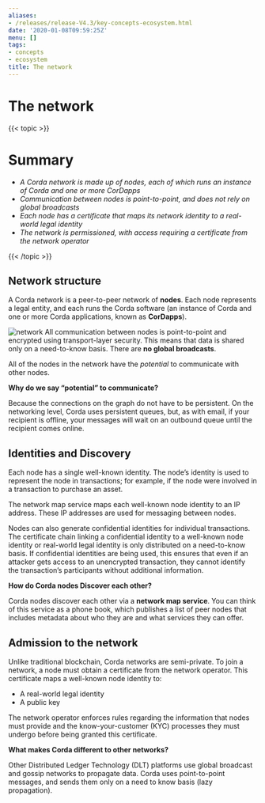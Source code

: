 ```yaml
---
aliases:
- /releases/release-V4.3/key-concepts-ecosystem.html
date: '2020-01-08T09:59:25Z'
menu: []
tags:
- concepts
- ecosystem
title: The network
---
```



# The network


{{< topic >}}

# Summary


* *A Corda network is made up of nodes, each of which runs an instance of Corda and one or more CorDapps*
* *Communication between nodes is point-to-point, and does not rely on global broadcasts*
* *Each node has a certificate that maps its network identity to a real-world legal identity*
* *The network is permissioned, with access requiring a certificate from the network operator*


{{< /topic >}}

## Network structure

A Corda network is a peer-to-peer network of **nodes**. Each node represents a legal entity, and each runs the Corda software (an instance of Corda and one or more Corda applications, known as **CorDapps**).

![network](/en/images/network.png "network")
All communication between nodes is point-to-point and encrypted using transport-layer security. This means that data is
shared only on a need-to-know basis. There are **no global broadcasts**.

All of the nodes in the network have the *potential* to communicate with other nodes.

**Why do we say “potential” to communicate?**

Because the connections on the graph do not have to be persistent. On the networking level, Corda uses persistent queues, but, as with email, if your recipient is offline, your messages will wait on an outbound queue until the recipient comes online.


## Identities and Discovery

Each node has a single well-known identity. The node’s identity is used to represent the node in transactions; for example, if the node were involved in a transaction to purchase an asset.

The network map service maps each well-known node identity to an IP address. These IP
addresses are used for messaging between nodes.

Nodes can also generate confidential identities for individual transactions. The certificate chain linking a
confidential identity to a well-known node identity or real-world legal identity is only distributed on a need-to-know
basis. If confidential identities are being used, this ensures that even if an attacker gets access to an unencrypted transaction, they cannot identify the
transaction’s participants without additional information.

**How do Corda nodes Discover each other?**

Corda nodes discover each other via a **network map service**. You can think of this service as a phone book, which publishes a list of peer nodes that includes metadata about who they are and what services they can offer.


## Admission to the network

Unlike traditional blockchain, Corda networks are semi-private. To join a network, a node must obtain a certificate from the network operator. This
certificate maps a well-known node identity to:


* A real-world legal identity
* A public key

The network operator enforces rules regarding the information that nodes must provide and the know-your-customer (KYC) processes they must undergo before being granted this certificate.

**What makes Corda different to other networks?**

Other Distributed Ledger Technology (DLT) platforms use global broadcast and gossip networks to propagate data. Corda uses point-to-point messages, and sends them only on a need to know basis (lazy propagation).

